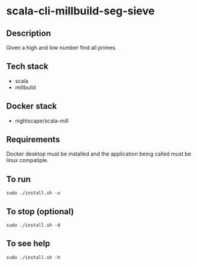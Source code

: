 # scala-cli-millbuild-seg-sieve

## Description
Given a high and low number find all primes.

## Tech stack
- scala
- millbuild

## Docker stack
- nightscape/scala-mill

## Requirements
Docker desktop must be installed and the application
being called must be linux compatiple.

## To run
`sudo ./install.sh -u`

## To stop (optional)
`sudo ./install.sh -d`

## To see help
`sudo ./install.sh -h`
